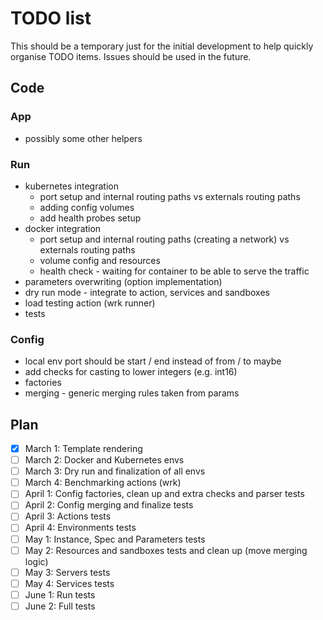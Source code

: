 # TODO list

This should be a temporary just for the initial development to help quickly organise TODO items. Issues should be used
in the future.

## Code

### App
- possibly some other helpers

### Run
- kubernetes integration
  - port setup and internal routing paths vs externals routing paths
  - adding config volumes
  - add health probes setup
- docker integration
  - port setup and internal routing paths (creating a network) vs externals routing paths
  - volume config and resources
  - health check - waiting for container to be able to serve the traffic
- parameters overwriting (option implementation)
- dry run mode - integrate to action, services and sandboxes
- load testing action (wrk runner)
- tests

### Config
- local env port should be start / end instead of from / to maybe
- add checks for casting to lower integers (e.g. int16)
- factories
- merging - generic merging rules taken from params

## Plan

- [x] March 1: Template rendering
- [ ] March 2: Docker and Kubernetes envs
- [ ] March 3: Dry run and finalization of all envs
- [ ] March 4: Benchmarking actions (wrk)
- [ ] April 1: Config factories, clean up and extra checks and parser tests
- [ ] April 2: Config merging and finalize tests
- [ ] April 3: Actions tests
- [ ] April 4: Environments tests
- [ ] May 1: Instance, Spec and Parameters tests
- [ ] May 2: Resources and sandboxes tests and clean up (move merging logic)
- [ ] May 3: Servers tests
- [ ] May 4: Services tests
- [ ] June 1: Run tests
- [ ] June 2: Full tests